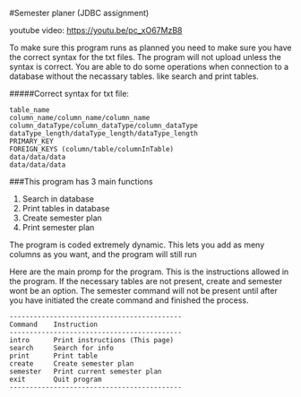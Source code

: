 #Semester planer (JDBC assignment)

youtube video: https://youtu.be/pc_xO67MzB8

To make sure this program runs as planned you need to make sure you have the correct syntax for the txt files. The program will not upload unless the syntax is correct. 
You are able to do some operations when connection to a database without the necassary tables. like search and print tables. 

#####Correct syntax for txt file:

    table_name
    column_name/column_name/column_name
    column_dataType/column_dataType/column_dataType
    dataType_length/dataType_length/dataType_length
    PRIMARY_KEY
    FOREIGN_KEYS (column/table/columnInTable)
    data/data/data
    data/data/data
    
###This program has 3 main functions 
1. Search in database
2. Print tables in database
3. Create semester plan
4. Print semester plan

The program is coded extremely dynamic. This lets you add as meny columns as you want, and the program will still run 
 
Here are the main promp for the program. This is the instructions allowed in the program. 
If the necessary tables are not present, create and semester wont be an option. The semester command will not be present until after you have initiated the create command and finished the process. 
 
    -------------------------------------------
    Command    Instruction              
    -------------------------------------------
    intro      Print instructions (This page)
    search     Search for info          
    print      Print table              
    create     Create semester plan     
    semester   Print current semester plan
    exit       Quit program             
    -------------------------------------------